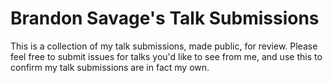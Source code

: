 # Brandon Savage's Talk Submissions

This is a collection of my talk submissions, made public, for review. Please feel free to submit issues for talks you'd like to see from me, and use this to confirm my talk submissions are in fact my own.